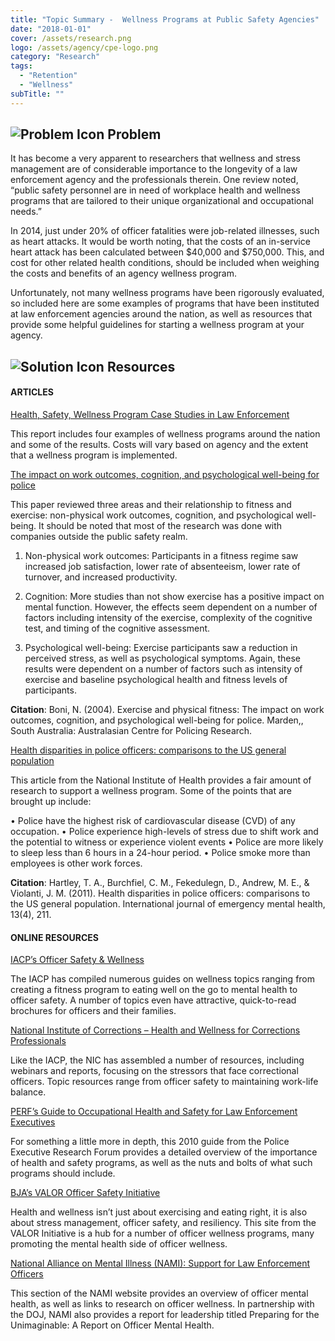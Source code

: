 ```yaml
---
title: "Topic Summary -  Wellness Programs at Public Safety Agencies"
date: "2018-01-01"
cover: /assets/research.png
logo: /assets/agency/cpe-logo.png
category: "Research"
tags:
  - "Retention"
  - "Wellness"
subTitle: ""
---
```


## ![Problem Icon](https://github.com/google/material-design-icons/raw/master/alert/1x_web/ic_error_outline_black_48dp.png "Problem") Problem

It has become a very apparent to researchers that wellness and stress management are of considerable importance to the longevity of a law enforcement agency and the professionals therein. One review noted, “public safety personnel are in need of workplace health and wellness programs that are tailored to their unique organizational and occupational needs.”

In 2014, just under 20% of officer fatalities were job-related illnesses, such as heart attacks. It would be worth noting, that the costs of an in-service heart attack has been calculated between $40,000 and $750,000. This, and cost for other related health conditions, should be included when weighing the costs and benefits of an agency wellness program.

Unfortunately, not many wellness programs have been rigorously evaluated, so included here are some examples of programs that have been instituted at law enforcement agencies around the nation, as well as resources that provide some helpful guidelines for starting a wellness program at your agency.

## ![Solution Icon](https://github.com/google/material-design-icons/raw/master/action/1x_web/ic_lightbulb_outline_black_48dp.png "Solution") Resources

#### ARTICLES

[Health, Safety, Wellness Program Case Studies in Law Enforcement](https://ric-zai-inc.com/Publications/cops-p332-pub.pdf)

This report includes four examples of wellness programs around the nation and some of the results. Costs will vary based on agency and the extent that a wellness program is implemented.

[The impact on work outcomes, cognition, and psychological well-being for police](http://d.scribd.com/docs/1u7w5067v7kem3185d6h.pdf)

This paper reviewed three areas and their relationship to fitness and exercise: non-physical work outcomes, cognition, and psychological well-being. It should be noted that most of the research was done with companies outside the public safety realm.

1. Non-physical work outcomes: Participants in a fitness regime saw increased job satisfaction, lower rate of absenteeism, lower rate of turnover, and increased productivity.

2. Cognition: More studies than not show exercise has a positive impact on mental function. However, the effects seem dependent on a number of factors including intensity of the exercise, complexity of the cognitive test, and timing of the cognitive assessment.

3. Psychological well-being: Exercise participants saw a reduction in perceived stress, as well as psychological symptoms. Again, these results were dependent on a number of factors such as intensity of exercise and baseline psychological health and fitness levels of participants.

**Citation**: Boni, N. (2004). Exercise and physical fitness: The impact on work outcomes, cognition, and psychological well-being for police. Marden,, South Australia: Australasian Centre for Policing Research.

[Health disparities in police officers: comparisons to the US general population](https://www.ncbi.nlm.nih.gov/pmc/articles/PMC4734372/)

This article from the National Institute of Health provides a fair amount of research to support a wellness program. Some of the points that are brought up include:

•	Police have the highest risk of cardiovascular disease (CVD) of any occupation.
•	Police experience high-levels of stress due to shift work and the potential to witness or experience violent events
•	Police are more likely to sleep less than 6 hours in a 24-hour period.
•	Police smoke more than employees is other work forces.

**Citation**: Hartley, T. A., Burchfiel, C. M., Fekedulegn, D., Andrew, M. E., & Violanti, J. M. (2011). Health disparities in police officers: comparisons to the US general population. International journal of emergency mental health, 13(4), 211.

#### ONLINE RESOURCES

[IACP’s Officer Safety & Wellness](https://www.theiacp.org/topics/officer-safety-wellness)

The IACP has compiled numerous guides on wellness topics ranging from creating a fitness program to eating well on the go to mental health to officer safety. A number of topics even have attractive, quick-to-read brochures for officers and their families.

[National Institute of Corrections – Health and Wellness for Corrections Professionals](https://nicic.gov/health-and-wellness-for-corrections-professionals)

Like the IACP, the NIC has assembled a number of resources, including webinars and reports, focusing on the stressors that face correctional officers. Topic resources range from officer safety to maintaining work-life balance.

[PERF’s Guide to Occupational Health and Safety for Law Enforcement Executives](https://www.bja.gov/publications/perf_le_occhealth.pdf)

For something a little more in depth, this 2010 guide from the Police Executive Research Forum provides a detailed overview of the importance of health and safety programs, as well as the nuts and bolts of what such programs should include.

[BJA’s VALOR Officer Safety Initiative](https://www.bja.gov/programs/valor.html)

Health and wellness isn’t just about exercising and eating right, it is also about stress management, officer safety, and resiliency. This site from the VALOR Initiative is a hub for a number of officer wellness programs, many promoting the mental health side of officer wellness.

[National Alliance on Mental Illness (NAMI): Support for Law Enforcement Officers](https://www.nami.org/find-support/law-enforcement-officers)

This section of the NAMI website provides an overview of officer mental health, as well as links to research on officer wellness. In partnership with the DOJ, NAMI also provides a report for leadership titled Preparing for the Unimaginable: A Report on Officer Mental Health.
